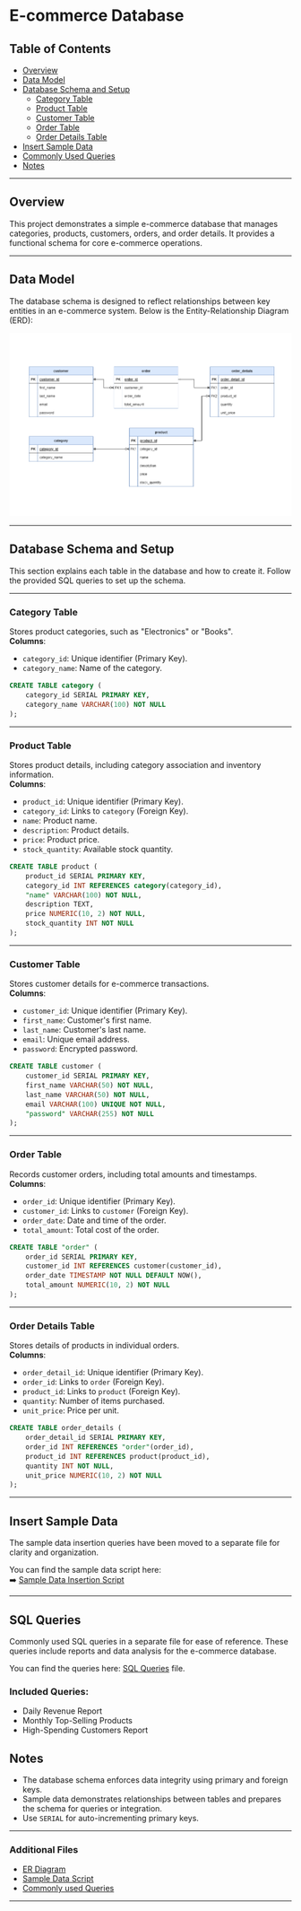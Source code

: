 # E-commerce Database

## Table of Contents

- [Overview](#overview)
- [Data Model](#data-model)
- [Database Schema and Setup](#database-schema-and-setup)
  - [Category Table](#category-table)
  - [Product Table](#product-table)
  - [Customer Table](#customer-table)
  - [Order Table](#order-table)
  - [Order Details Table](#order-details-table)
- [Insert Sample Data](#insert-sample-data)
- [Commonly Used Queries](#insert-sample-data)
- [Notes](#notes)

---

## Overview

This project demonstrates a simple e-commerce database that manages categories, products, customers, orders, and order details. It provides a functional schema for core e-commerce operations.

---

## Data Model

The database schema is designed to reflect relationships between key entities in an e-commerce system. Below is the Entity-Relationship Diagram (ERD):

![ER Diagram](./ecommerce-ERD.drawio.png)

---

## Database Schema and Setup

This section explains each table in the database and how to create it. Follow the provided SQL queries to set up the schema.

---

### Category Table

Stores product categories, such as "Electronics" or "Books".  
**Columns**:

- `category_id`: Unique identifier (Primary Key).
- `category_name`: Name of the category.

```sql
CREATE TABLE category (
    category_id SERIAL PRIMARY KEY,
    category_name VARCHAR(100) NOT NULL
);
```

---

### Product Table

Stores product details, including category association and inventory information.  
**Columns**:

- `product_id`: Unique identifier (Primary Key).
- `category_id`: Links to `category` (Foreign Key).
- `name`: Product name.
- `description`: Product details.
- `price`: Product price.
- `stock_quantity`: Available stock quantity.

```sql
CREATE TABLE product (
    product_id SERIAL PRIMARY KEY,
    category_id INT REFERENCES category(category_id),
    "name" VARCHAR(100) NOT NULL,
    description TEXT,
    price NUMERIC(10, 2) NOT NULL,
    stock_quantity INT NOT NULL
);
```

---

### Customer Table

Stores customer details for e-commerce transactions.  
**Columns**:

- `customer_id`: Unique identifier (Primary Key).
- `first_name`: Customer's first name.
- `last_name`: Customer's last name.
- `email`: Unique email address.
- `password`: Encrypted password.

```sql
CREATE TABLE customer (
    customer_id SERIAL PRIMARY KEY,
    first_name VARCHAR(50) NOT NULL,
    last_name VARCHAR(50) NOT NULL,
    email VARCHAR(100) UNIQUE NOT NULL,
    "password" VARCHAR(255) NOT NULL
);
```

---

### Order Table

Records customer orders, including total amounts and timestamps.  
**Columns**:

- `order_id`: Unique identifier (Primary Key).
- `customer_id`: Links to `customer` (Foreign Key).
- `order_date`: Date and time of the order.
- `total_amount`: Total cost of the order.

```sql
CREATE TABLE "order" (
    order_id SERIAL PRIMARY KEY,
    customer_id INT REFERENCES customer(customer_id),
    order_date TIMESTAMP NOT NULL DEFAULT NOW(),
    total_amount NUMERIC(10, 2) NOT NULL
);
```

---

### Order Details Table

Stores details of products in individual orders.  
**Columns**:

- `order_detail_id`: Unique identifier (Primary Key).
- `order_id`: Links to `order` (Foreign Key).
- `product_id`: Links to `product` (Foreign Key).
- `quantity`: Number of items purchased.
- `unit_price`: Price per unit.

```sql
CREATE TABLE order_details (
    order_detail_id SERIAL PRIMARY KEY,
    order_id INT REFERENCES "order"(order_id),
    product_id INT REFERENCES product(product_id),
    quantity INT NOT NULL,
    unit_price NUMERIC(10, 2) NOT NULL
);
```

---

## Insert Sample Data

The sample data insertion queries have been moved to a separate file for clarity and organization.

You can find the sample data script here:  
➡️ [Sample Data Insertion Script](./sample-data.md)

---

## SQL Queries

Commonly used SQL queries in a separate file for ease of reference. These queries include reports and data analysis for the e-commerce database.

You can find the queries here: [SQL Queries](./queries.md) file.

### Included Queries:

- Daily Revenue Report
- Monthly Top-Selling Products
- High-Spending Customers Report

## Notes

- The database schema enforces data integrity using primary and foreign keys.
- Sample data demonstrates relationships between tables and prepares the schema for queries or integration.
- Use `SERIAL` for auto-incrementing primary keys.

---

### Additional Files

- [ER Diagram](./ecommerce-ERD.drawio.png)
- [Sample Data Script](./sample-data.md)
- [Commonly used Queries](./queries.md)

---
